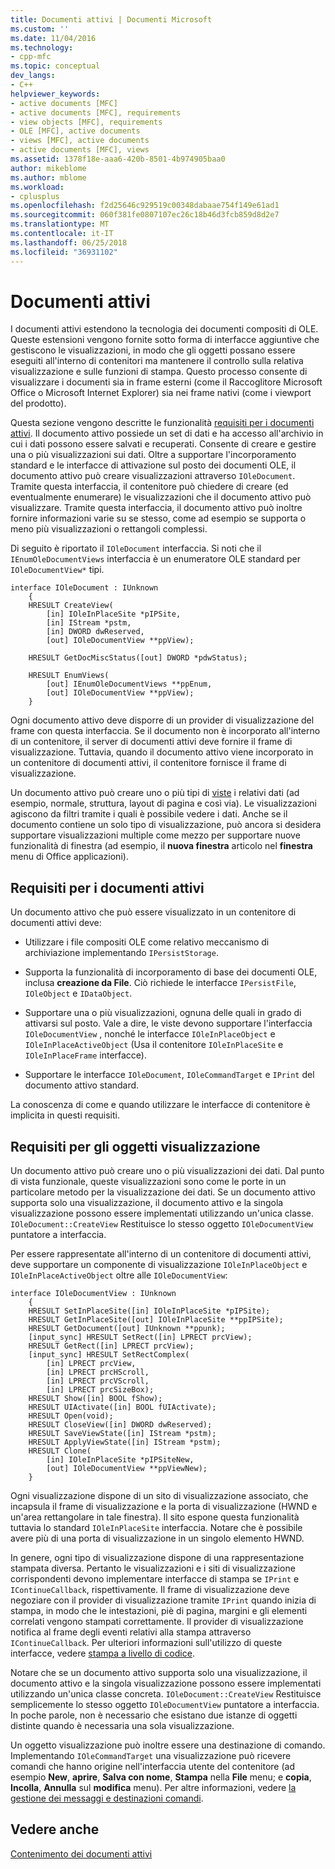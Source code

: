 ```yaml
---
title: Documenti attivi | Documenti Microsoft
ms.custom: ''
ms.date: 11/04/2016
ms.technology:
- cpp-mfc
ms.topic: conceptual
dev_langs:
- C++
helpviewer_keywords:
- active documents [MFC]
- active documents [MFC], requirements
- view objects [MFC], requirements
- OLE [MFC], active documents
- views [MFC], active documents
- active documents [MFC], views
ms.assetid: 1378f18e-aaa6-420b-8501-4b974905baa0
author: mikeblome
ms.author: mblome
ms.workload:
- cplusplus
ms.openlocfilehash: f2d25646c929519c00348dabaae754f149e61ad1
ms.sourcegitcommit: 060f381fe0807107ec26c18b46d3fcb859d8d2e7
ms.translationtype: MT
ms.contentlocale: it-IT
ms.lasthandoff: 06/25/2018
ms.locfileid: "36931102"
---
```

# <a name="active-documents"></a>Documenti attivi
I documenti attivi estendono la tecnologia dei documenti compositi di OLE. Queste estensioni vengono fornite sotto forma di interfacce aggiuntive che gestiscono le visualizzazioni, in modo che gli oggetti possano essere eseguiti all'interno di contenitori ma mantenere il controllo sulla relativa visualizzazione e sulle funzioni di stampa. Questo processo consente di visualizzare i documenti sia in frame esterni (come il Raccoglitore Microsoft Office o Microsoft Internet Explorer) sia nei frame nativi (come i viewport del prodotto).  
  
 Questa sezione vengono descritte le funzionalità [requisiti per i documenti attivi](#requirements_for_active_documents). Il documento attivo possiede un set di dati e ha accesso all'archivio in cui i dati possono essere salvati e recuperati. Consente di creare e gestire una o più visualizzazioni sui dati. Oltre a supportare l'incorporamento standard e le interfacce di attivazione sul posto dei documenti OLE, il documento attivo può creare visualizzazioni attraverso `IOleDocument`. Tramite questa interfaccia, il contenitore può chiedere di creare (ed eventualmente enumerare) le visualizzazioni che il documento attivo può visualizzare. Tramite questa interfaccia, il documento attivo può inoltre fornire informazioni varie su se stesso, come ad esempio se supporta o meno più visualizzazioni o rettangoli complessi.  
  
 Di seguito è riportato il `IOleDocument` interfaccia. Si noti che il `IEnumOleDocumentViews` interfaccia è un enumeratore OLE standard per `IOleDocumentView*` tipi.  
  
```  
interface IOleDocument : IUnknown  
    {  
    HRESULT CreateView(  
        [in] IOleInPlaceSite *pIPSite,  
        [in] IStream *pstm,  
        [in] DWORD dwReserved,  
        [out] IOleDocumentView **ppView);  

    HRESULT GetDocMiscStatus([out] DWORD *pdwStatus);  

    HRESULT EnumViews(  
        [out] IEnumOleDocumentViews **ppEnum,  
        [out] IOleDocumentView **ppView);  
    }  
```  
  
 Ogni documento attivo deve disporre di un provider di visualizzazione del frame con questa interfaccia. Se il documento non è incorporato all'interno di un contenitore, il server di documenti attivi deve fornire il frame di visualizzazione. Tuttavia, quando il documento attivo viene incorporato in un contenitore di documenti attivi, il contenitore fornisce il frame di visualizzazione.  
  
 Un documento attivo può creare uno o più tipi di [viste](#requirements_for_view_objects) i relativi dati (ad esempio, normale, struttura, layout di pagina e così via). Le visualizzazioni agiscono da filtri tramite i quali è possibile vedere i dati. Anche se il documento contiene un solo tipo di visualizzazione, può ancora si desidera supportare visualizzazioni multiple come mezzo per supportare nuove funzionalità di finestra (ad esempio, il **nuova finestra** articolo nel **finestra** menu di Office applicazioni).  
  
##  <a name="requirements_for_active_documents"></a> Requisiti per i documenti attivi  
 Un documento attivo che può essere visualizzato in un contenitore di documenti attivi deve:  
  
-   Utilizzare i file compositi OLE come relativo meccanismo di archiviazione implementando `IPersistStorage`.  
  
-   Supporta la funzionalità di incorporamento di base dei documenti OLE, inclusa **creazione da File**. Ciò richiede le interfacce `IPersistFile`, `IOleObject` e `IDataObject`.  
  
-   Supportare una o più visualizzazioni, ognuna delle quali in grado di attivarsi sul posto. Vale a dire, le viste devono supportare l'interfaccia `IOleDocumentView` , nonché le interfacce `IOleInPlaceObject` e `IOleInPlaceActiveObject` (Usa il contenitore `IOleInPlaceSite` e `IOleInPlaceFrame` interfacce).  
  
-   Supportare le interfacce `IOleDocument`, `IOleCommandTarget` e `IPrint` del documento attivo standard.  
  
 La conoscenza di come e quando utilizzare le interfacce di contenitore è implicita in questi requisiti.  
  
##  <a name="requirements_for_view_objects"></a> Requisiti per gli oggetti visualizzazione  
 Un documento attivo può creare uno o più visualizzazioni dei dati. Dal punto di vista funzionale, queste visualizzazioni sono come le porte in un particolare metodo per la visualizzazione dei dati. Se un documento attivo supporta solo una visualizzazione, il documento attivo e la singola visualizzazione possono essere implementati utilizzando un'unica classe. `IOleDocument::CreateView` Restituisce lo stesso oggetto `IOleDocumentView` puntatore a interfaccia.  
  
 Per essere rappresentate all'interno di un contenitore di documenti attivi, deve supportare un componente di visualizzazione `IOleInPlaceObject` e `IOleInPlaceActiveObject` oltre alle `IOleDocumentView`:  
  
```  
interface IOleDocumentView : IUnknown  
    {  
    HRESULT SetInPlaceSite([in] IOleInPlaceSite *pIPSite);  
    HRESULT GetInPlaceSite([out] IOleInPlaceSite **ppIPSite);  
    HRESULT GetDocument([out] IUnknown **ppunk);  
    [input_sync] HRESULT SetRect([in] LPRECT prcView);  
    HRESULT GetRect([in] LPRECT prcView);  
    [input_sync] HRESULT SetRectComplex(  
        [in] LPRECT prcView,  
        [in] LPRECT prcHScroll,  
        [in] LPRECT prcVScroll,  
        [in] LPRECT prcSizeBox);  
    HRESULT Show([in] BOOL fShow);  
    HRESULT UIActivate([in] BOOL fUIActivate);  
    HRESULT Open(void);  
    HRESULT CloseView([in] DWORD dwReserved);  
    HRESULT SaveViewState([in] IStream *pstm);  
    HRESULT ApplyViewState([in] IStream *pstm);  
    HRESULT Clone(  
        [in] IOleInPlaceSite *pIPSiteNew,  
        [out] IOleDocumentView **ppViewNew);  
    }  
```  
  
 Ogni visualizzazione dispone di un sito di visualizzazione associato, che incapsula il frame di visualizzazione e la porta di visualizzazione (HWND e un'area rettangolare in tale finestra). Il sito espone questa funzionalità tuttavia lo standard `IOleInPlaceSite` interfaccia. Notare che è possibile avere più di una porta di visualizzazione in un singolo elemento HWND.  
  
 In genere, ogni tipo di visualizzazione dispone di una rappresentazione stampata diversa. Pertanto le visualizzazioni e i siti di visualizzazione corrispondenti devono implementare interfacce di stampa se `IPrint` e `IContinueCallback`, rispettivamente. Il frame di visualizzazione deve negoziare con il provider di visualizzazione tramite `IPrint` quando inizia di stampa, in modo che le intestazioni, piè di pagina, margini e gli elementi correlati vengono stampati correttamente. Il provider di visualizzazione notifica al frame degli eventi relativi alla stampa attraverso `IContinueCallback`. Per ulteriori informazioni sull'utilizzo di queste interfacce, vedere [stampa a livello di codice](../mfc/programmatic-printing.md).  
  
 Notare che se un documento attivo supporta solo una visualizzazione, il documento attivo e la singola visualizzazione possono essere implementati utilizzando un'unica classe concreta. `IOleDocument::CreateView` Restituisce semplicemente lo stesso oggetto `IOleDocumentView` puntatore a interfaccia. In poche parole, non è necessario che esistano due istanze di oggetti distinte quando è necessaria una sola visualizzazione.  
  
 Un oggetto visualizzazione può inoltre essere una destinazione di comando. Implementando `IOleCommandTarget` una visualizzazione può ricevere comandi che hanno origine nell'interfaccia utente del contenitore (ad esempio **New**, **aprire**, **Salva con nome**,  **Stampa** nella **File** menu; e **copia**, **Incolla**, **Annulla** sul **modifica** menu). Per altre informazioni, vedere [la gestione dei messaggi e destinazioni comandi](../mfc/message-handling-and-command-targets.md).  
  
## <a name="see-also"></a>Vedere anche  
 [Contenimento dei documenti attivi](../mfc/active-document-containment.md)

